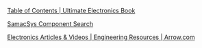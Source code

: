 [Table of Contents | Ultimate Electronics Book](https://ultimateelectronicsbook.com/#)

[SamacSys Component Search](https://componentsearchengine.com/index.html)

[Electronics Articles & Videos | Engineering Resources | Arrow.com](https://www.arrow.com/en/research-and-events)
